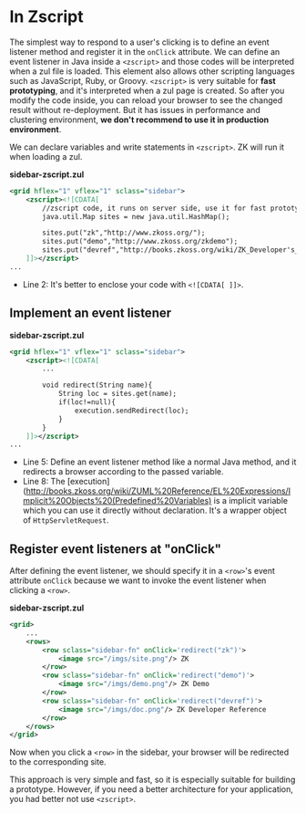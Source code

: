 # In Zscript

The simplest way to respond to a user's clicking is to define an event
listener method and register it in the `onClick` attribute. We can define
an event listener in Java inside a `<zscript>` and those codes
will be interpreted when a zul file is loaded. This element also allows
other scripting languages such as JavaScript, Ruby, or Groovy.
`<zscript>` is very suitable for **fast prototyping**, and it's interpreted when a zul page is created. So after you modify the code inside, you can reload your browser to see the changed result without re-deployment. But it has issues in performance and clustering
environment, **we don't recommend to use it in production environment**.

We can declare variables and write statements in `<zscript>`. ZK will run it when loading a zul.

**sidebar-zscript.zul**
```xml
<grid hflex="1" vflex="1" sclass="sidebar">
    <zscript><![CDATA[
        //zscript code, it runs on server side, use it for fast prototyping
        java.util.Map sites = new java.util.HashMap();

        sites.put("zk","http://www.zkoss.org/");
        sites.put("demo","http://www.zkoss.org/zkdemo");
        sites.put("devref","http://books.zkoss.org/wiki/ZK_Developer's_Reference");
    ]]></zscript>
...
```
-   Line 2: It's better to enclose your code with `<![CDATA[ ]]>`.

## Implement an event listener

**sidebar-zscript.zul**
```xml
<grid hflex="1" vflex="1" sclass="sidebar">
    <zscript><![CDATA[
        ...

        void redirect(String name){
            String loc = sites.get(name);
            if(loc!=null){
                execution.sendRedirect(loc);
            }
        }
    ]]></zscript>
...
```

-   Line 5: Define an event listener method like a normal Java method, and it redirects a browser according to the passed variable.
-   Line 8: The [execution](http://books.zkoss.org/wiki/ZUML%20Reference/EL%20Expressions/Implicit%20Objects%20(Predefined%20Variables)
    is a implicit variable which you can use it directly without
    declaration. It's a wrapper object of `HttpServletRequest`.


## Register event listeners at "onClick"
After defining the event listener, we should specify it in a `<row>`'s
event attribute `onClick` because we want to invoke the event listener
when clicking a `<row>`.

**sidebar-zscript.zul**
```xml
<grid>
    ...
    <rows>
        <row sclass="sidebar-fn" onClick='redirect("zk")'>
            <image src="/imgs/site.png"/> ZK
        </row>
        <row sclass="sidebar-fn" onClick='redirect("demo")'>
            <image src="/imgs/demo.png"/> ZK Demo
        </row>
        <row sclass="sidebar-fn" onClick='redirect("devref")'>
            <image src="/imgs/doc.png"/> ZK Developer Reference
        </row>
    </rows>
</grid>
```

Now when you click a `<row>` in the sidebar, your browser will
be redirected to the corresponding site.

This approach is very simple and fast, so it is especially suitable for
building a prototype. However, if you need a better architecture for
your application, you had better not use `<zscript>`.
